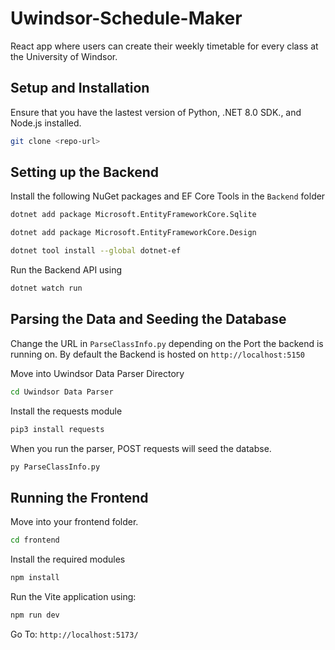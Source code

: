 # Uwindsor-Schedule-Maker
React app where users can create their weekly timetable for every class at the University of Windsor.

## Setup and Installation
Ensure that you have the lastest version of Python, .NET 8.0 SDK., and Node.js installed.

```bash
git clone <repo-url>
```
## Setting up the Backend

Install the following NuGet packages and EF Core Tools in the `Backend` folder

```bash
dotnet add package Microsoft.EntityFrameworkCore.Sqlite
```

```bash
dotnet add package Microsoft.EntityFrameworkCore.Design
```

```bash
dotnet tool install --global dotnet-ef
```

Run the Backend API using
```bash
dotnet watch run
```

## Parsing the Data and Seeding the Database
Change the URL in `ParseClassInfo.py` depending on the Port the backend is running on.
By default the Backend is hosted on `http://localhost:5150`

Move into Uwindsor Data Parser Directory
```bash
cd Uwindsor Data Parser
```
Install the requests module
```bash
pip3 install requests
```

When you run the parser, POST requests will seed the databse.
```bash
py ParseClassInfo.py
```

## Running the Frontend
Move into your frontend folder.
```bash
cd frontend
```

Install the required modules
```bash
npm install
```

Run the Vite application using: 
```bash
npm run dev
```

Go To:
`http://localhost:5173/`
